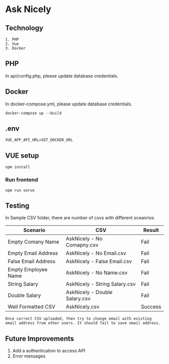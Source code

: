 # Ask Nicely

## Technology
```
1. PHP
2. Vue
3. Docker
```

## PHP
In api/config.php, please update database credentials.

## Docker
In docker-compose.yml, please update database credentials.
```
docker-compose up --build
```

## .env
```
VUE_APP_API_URL=SET_DOCKER_URL
```

## VUE setup
```
npm install
```

### Run frontend
```
npm run serve
```

## Testing
In Sample CSV folder, there are number of csvs with different sceanrios

| Scenario              | CSV                           | Result    |
| --------------------- | ----------------------------- | --------- |
| Empty Comany Name     | AskNicely - No Comapny.csv    | Fail      |
| Empty Email Address   | AskNicely - No Email.csv      | Fail      |
| False Email Address   | AskNicely - False Email.csv   | Fail      |
| Empty Employee Name   | AskNicely - No Name.csv       | Fail      |
| String Salary         | AskNicely - String Salary.csv | Fail      |
| Double Salary         | AskNicely - Double Salary.csv | Fail      |
| Well Formatted CSV    | AskNicely.csv                 | Success   |


```
Once correct CSV uploaded, then try to change email with existing email address from other users. It should fail to save email address.
```

## Future Improvements
1. Add a authentication to access API
2. Error messages
